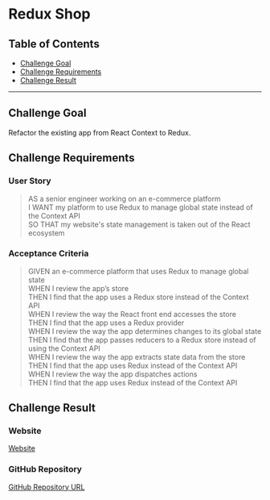 # Redux Shop

## Table of Contents
* [Challenge Goal](#challenge-goal)
* [Challenge Requirements](#challenge-requirements)
* [Challenge Result](#challenge-result)
---

## Challenge Goal
Refactor the existing app from React Context to Redux.

## Challenge Requirements

### User Story
>AS a senior engineer working on an e-commerce platform <br>
I WANT my platform to use Redux to manage global state instead of the Context API <br>
SO THAT my website's state management is taken out of the React ecosystem <br>

### Acceptance Criteria
>GIVEN an e-commerce platform that uses Redux to manage global state <br>
WHEN I review the app’s store <br>
THEN I find that the app uses a Redux store instead of the Context API <br>
WHEN I review the way the React front end accesses the store <br>
THEN I find that the app uses a Redux provider <br>
WHEN I review the way the app determines changes to its global state <br>
THEN I find that the app passes reducers to a Redux store instead of using the Context API <br>
WHEN I review the way the app extracts state data from the store <br>
THEN I find that the app uses Redux instead of the Context API <br>
WHEN I review the way the app dispatches actions <br>
THEN I find that the app uses Redux instead of the Context API <br>


## Challenge Result

### Website
[Website]()

### GitHub Repository
[GitHub Repository URL](https://github.com/marioessig/redux-shop)